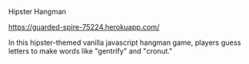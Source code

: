 Hipster Hangman 

https://guarded-spire-75224.herokuapp.com/

In this hipster-themed vanilla javascript hangman game, players guess letters to make words like "gentrify" and "cronut."
